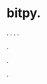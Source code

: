 # bitpy.
.
.
.
.












.






















































.
























.

















